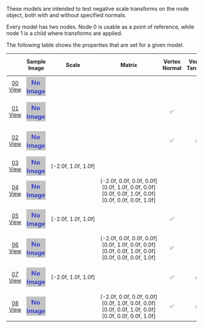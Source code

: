 These models are intended to test negative scale transforms on the node object, both with and without specified normals.  

Every model has two nodes. Node 0 is usable as a point of reference, while node 1 is a child where transforms are applied.  

The following table shows the properties that are set for a given model.  

|   | Sample Image | Scale | Matrix | Vertex Normal | Vertex Tangent | Normal Texture | Base Color Texture | Metallic Roughness Texture |
| :---: | :---: | :---: | :---: | :---: | :---: | :---: | :---: | :---: |
| [00](Node_NegativeScale_00.gltf)<br>[View](https://bghgary.github.io/glTF-Asset-Generator/Preview/BabylonJS/?fileName=Node_NegativeScale_00.gltf) | [<img src="Thumbnails/Node_NegativeScale_00.png" align="middle">](SampleImages/Node_NegativeScale_00.png) |   |   |   |   |   |   |   |
| [01](Node_NegativeScale_01.gltf)<br>[View](https://bghgary.github.io/glTF-Asset-Generator/Preview/BabylonJS/?fileName=Node_NegativeScale_01.gltf) | [<img src="Thumbnails/Node_NegativeScale_01.png" align="middle">](SampleImages/Node_NegativeScale_01.png) |   |   | :white_check_mark: |   | [<img src="Thumbnails/Normal_Nodes.png" align="middle">](Textures/Normal_Nodes.png) | [<img src="Thumbnails/BaseColor_Nodes.png" align="middle">](Textures/BaseColor_Nodes.png) | [<img src="Thumbnails/MetallicRoughness_Nodes.png" align="middle">](Textures/MetallicRoughness_Nodes.png) |
| [02](Node_NegativeScale_02.gltf)<br>[View](https://bghgary.github.io/glTF-Asset-Generator/Preview/BabylonJS/?fileName=Node_NegativeScale_02.gltf) | [<img src="Thumbnails/Node_NegativeScale_02.png" align="middle">](SampleImages/Node_NegativeScale_02.png) |   |   | :white_check_mark: | :white_check_mark: | [<img src="Thumbnails/Normal_Nodes.png" align="middle">](Textures/Normal_Nodes.png) | [<img src="Thumbnails/BaseColor_Nodes.png" align="middle">](Textures/BaseColor_Nodes.png) | [<img src="Thumbnails/MetallicRoughness_Nodes.png" align="middle">](Textures/MetallicRoughness_Nodes.png) |
| [03](Node_NegativeScale_03.gltf)<br>[View](https://bghgary.github.io/glTF-Asset-Generator/Preview/BabylonJS/?fileName=Node_NegativeScale_03.gltf) | [<img src="Thumbnails/Node_NegativeScale_03.png" align="middle">](SampleImages/Node_NegativeScale_03.png) | [-2.0f,&nbsp;1.0f,&nbsp;1.0f] |   |   |   |   |   |   |
| [04](Node_NegativeScale_04.gltf)<br>[View](https://bghgary.github.io/glTF-Asset-Generator/Preview/BabylonJS/?fileName=Node_NegativeScale_04.gltf) | [<img src="Thumbnails/Node_NegativeScale_04.png" align="middle">](SampleImages/Node_NegativeScale_04.png) |   | [-2.0f,&nbsp;0.0f,&nbsp;0.0f,&nbsp;0.0f]<br>[0.0f,&nbsp;1.0f,&nbsp;0.0f,&nbsp;0.0f]<br>[0.0f,&nbsp;0.0f,&nbsp;1.0f,&nbsp;0.0f]<br>[0.0f,&nbsp;0.0f,&nbsp;0.0f,&nbsp;1.0f]<br> |   |   |   |   |   |
| [05](Node_NegativeScale_05.gltf)<br>[View](https://bghgary.github.io/glTF-Asset-Generator/Preview/BabylonJS/?fileName=Node_NegativeScale_05.gltf) | [<img src="Thumbnails/Node_NegativeScale_05.png" align="middle">](SampleImages/Node_NegativeScale_05.png) | [-2.0f,&nbsp;1.0f,&nbsp;1.0f] |   | :white_check_mark: |   | [<img src="Thumbnails/Normal_Nodes.png" align="middle">](Textures/Normal_Nodes.png) | [<img src="Thumbnails/BaseColor_Nodes.png" align="middle">](Textures/BaseColor_Nodes.png) | [<img src="Thumbnails/MetallicRoughness_Nodes.png" align="middle">](Textures/MetallicRoughness_Nodes.png) |
| [06](Node_NegativeScale_06.gltf)<br>[View](https://bghgary.github.io/glTF-Asset-Generator/Preview/BabylonJS/?fileName=Node_NegativeScale_06.gltf) | [<img src="Thumbnails/Node_NegativeScale_06.png" align="middle">](SampleImages/Node_NegativeScale_06.png) |   | [-2.0f,&nbsp;0.0f,&nbsp;0.0f,&nbsp;0.0f]<br>[0.0f,&nbsp;1.0f,&nbsp;0.0f,&nbsp;0.0f]<br>[0.0f,&nbsp;0.0f,&nbsp;1.0f,&nbsp;0.0f]<br>[0.0f,&nbsp;0.0f,&nbsp;0.0f,&nbsp;1.0f]<br> | :white_check_mark: |   | [<img src="Thumbnails/Normal_Nodes.png" align="middle">](Textures/Normal_Nodes.png) | [<img src="Thumbnails/BaseColor_Nodes.png" align="middle">](Textures/BaseColor_Nodes.png) | [<img src="Thumbnails/MetallicRoughness_Nodes.png" align="middle">](Textures/MetallicRoughness_Nodes.png) |
| [07](Node_NegativeScale_07.gltf)<br>[View](https://bghgary.github.io/glTF-Asset-Generator/Preview/BabylonJS/?fileName=Node_NegativeScale_07.gltf) | [<img src="Thumbnails/Node_NegativeScale_07.png" align="middle">](SampleImages/Node_NegativeScale_07.png) | [-2.0f,&nbsp;1.0f,&nbsp;1.0f] |   | :white_check_mark: | :white_check_mark: | [<img src="Thumbnails/Normal_Nodes.png" align="middle">](Textures/Normal_Nodes.png) | [<img src="Thumbnails/BaseColor_Nodes.png" align="middle">](Textures/BaseColor_Nodes.png) | [<img src="Thumbnails/MetallicRoughness_Nodes.png" align="middle">](Textures/MetallicRoughness_Nodes.png) |
| [08](Node_NegativeScale_08.gltf)<br>[View](https://bghgary.github.io/glTF-Asset-Generator/Preview/BabylonJS/?fileName=Node_NegativeScale_08.gltf) | [<img src="Thumbnails/Node_NegativeScale_08.png" align="middle">](SampleImages/Node_NegativeScale_08.png) |   | [-2.0f,&nbsp;0.0f,&nbsp;0.0f,&nbsp;0.0f]<br>[0.0f,&nbsp;1.0f,&nbsp;0.0f,&nbsp;0.0f]<br>[0.0f,&nbsp;0.0f,&nbsp;1.0f,&nbsp;0.0f]<br>[0.0f,&nbsp;0.0f,&nbsp;0.0f,&nbsp;1.0f]<br> | :white_check_mark: | :white_check_mark: | [<img src="Thumbnails/Normal_Nodes.png" align="middle">](Textures/Normal_Nodes.png) | [<img src="Thumbnails/BaseColor_Nodes.png" align="middle">](Textures/BaseColor_Nodes.png) | [<img src="Thumbnails/MetallicRoughness_Nodes.png" align="middle">](Textures/MetallicRoughness_Nodes.png) |
 
